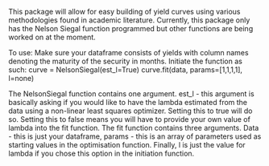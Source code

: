 This package will allow for easy building of yield curves using various methodologies found in academic literature. 
Currently, this package only has the Nelson Siegal function programmed but other functions are being worked on at the moment.

To use:
Make sure your dataframe consists of yields with column names denoting the maturity of the security in months.
Initiate the function as such:
  curve = NelsonSiegal(est_l=True)
  curve.fit(data, params=[1,1,1,1], l=none)

The NelsonSiegal function contains one argument. est_l - this argument is basically asking if you would like to have the lambda estimated
from the data using a non-linear least squares optimizer. Setting this to true will do so. Setting this to false means you will have to 
provide your own value of lambda into the fit function.
The fit function contains three arguments. Data - this is just your dataframe, params - this is an array of parameters used as starting 
values in the optimisation function. Finally, l is just the value for lambda if you chose this option in the initiation function.